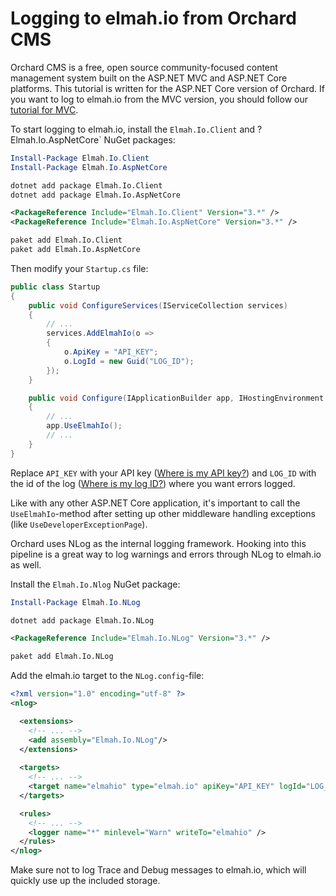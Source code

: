 # Logging to elmah.io from Orchard CMS

Orchard CMS is a free, open source community-focused content management system built on the ASP.NET MVC and ASP.NET Core platforms. This tutorial is written for the ASP.NET Core version of Orchard. If you want to log to elmah.io from the MVC version, you should follow our [tutorial for MVC](https://docs.elmah.io/logging-to-elmah-io-from-aspnet-mvc/).

To start logging to elmah.io, install the `Elmah.Io.Client` and ? Elmah.Io.AspNetCore` NuGet packages:

```powershell fct_label="Package Manager"
Install-Package Elmah.Io.Client
Install-Package Elmah.Io.AspNetCore
```
```cmd fct_label=".NET CLI"
dotnet add package Elmah.Io.Client
dotnet add package Elmah.Io.AspNetCore
```
```xml fct_label="PackageReference"
<PackageReference Include="Elmah.Io.Client" Version="3.*" />
<PackageReference Include="Elmah.Io.AspNetCore" Version="3.*" />
```
```xml fct_label="Paket CLI"
paket add Elmah.Io.Client
paket add Elmah.Io.AspNetCore
```

Then modify your `Startup.cs` file:

```csharp
public class Startup
{
    public void ConfigureServices(IServiceCollection services)
    {
        // ...
        services.AddElmahIo(o =>
        {
            o.ApiKey = "API_KEY";
            o.LogId = new Guid("LOG_ID");
        });
    }

    public void Configure(IApplicationBuilder app, IHostingEnvironment env)
    {
        // ...
        app.UseElmahIo();
        // ...
    }
}
```

Replace `API_KEY` with your API key ([Where is my API key?](https://docs.elmah.io/where-is-my-api-key/)) and `LOG_ID` with the id of the log ([Where is my log ID?](https://docs.elmah.io/where-is-my-log-id/)) where you want errors logged.

Like with any other ASP.NET Core application, it's important to call the `UseElmahIo`-method after setting up other middleware handling exceptions (like `UseDeveloperExceptionPage`).

Orchard uses NLog as the internal logging framework. Hooking into this pipeline is a great way to log warnings and errors through NLog to elmah.io as well.

Install the `Elmah.Io.Nlog` NuGet package:

```powershell fct_label="Package Manager"
Install-Package Elmah.Io.NLog
```
```cmd fct_label=".NET CLI"
dotnet add package Elmah.Io.NLog
```
```xml fct_label="PackageReference"
<PackageReference Include="Elmah.Io.NLog" Version="3.*" />
```
```xml fct_label="Paket CLI"
paket add Elmah.Io.NLog
```

Add the elmah.io target to the `NLog.config`-file:

```xml
<?xml version="1.0" encoding="utf-8" ?>
<nlog>

  <extensions>
    <!-- ... -->
    <add assembly="Elmah.Io.NLog"/>
  </extensions>
 
  <targets>
    <!-- ... -->
    <target name="elmahio" type="elmah.io" apiKey="API_KEY" logId="LOG_ID"/>
  </targets>

  <rules>
    <!-- ... -->
    <logger name="*" minlevel="Warn" writeTo="elmahio" />
  </rules>
</nlog>
```

Make sure not to log Trace and Debug messages to elmah.io, which will quickly use up the included storage.